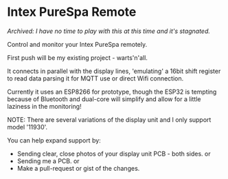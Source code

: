 # Intex PureSpa Remote

*Archived: I have no time to play with this at this time and it's stagnated.*

Control and monitor your Intex PureSpa remotely.

First push will be my existing project - warts'n'all.

It connects in parallel with the display lines,
'emulating' a 16bit shift register to read data parsing it
for MQTT use or direct Wifi connection.

Currently it uses an ESP8266 for prototype, though the ESP32
is tempting because of Bluetooth and dual-core will simplify and allow
for a little laziness in the monitoring!

NOTE:
There are several variations of the display unit and I only support model '11930'.

You can help expand support by:
- Sending clear, close photos of your display unit PCB - both sides.
or
- Sending me a PCB.
or
- Make a pull-request or gist of the changes.
